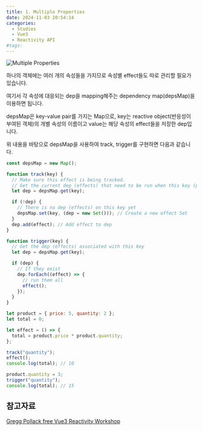 ```yaml
---
title: 1. Multiple Properties
date: 2024-11-03 20:54:14
categories:
  - Studies
  - Vue3
  - Reactivity API
#tags:
---
```


![Multiple Properties](/images/multiple_properties.jpg)

하나의 객체에는 여러 개의 속성들을 가지므로 속성별 effect들도 따로 관리할 필요가 있습니다.

여기서 각 속성에 대응되는 dep을 mapping해주는 dependency map(depsMap)을 이용하면 됩니다.

depsMap은 key-value pair를 가지는 Map으로, key는 reactive object(반응성이 부여된 객체)의 개별 속성의 이름이고 value는 해당 속성의 effect들을 저장한 dep입니다.

위 내용을 바탕으로 depsMap을 사용하여 track, trigger를 구현하면 다음과 같습니다.

```js
const depsMap = new Map();

function track(key) {
  // Make sure this effect is being tracked.
  // Get the current dep (effects) that need to be run when this key (property) is set
  let dep = depsMap.get(key);

  if (!dep) {
    // There is no dep (effects) on this key yet
    depsMap.set(key, (dep = new Set())); // Create a new effect Set
  }
  dep.add(effect); // Add effect to dep
}

function trigger(key) {
  // Get the dep (effects) associated with this key
  let dep = depsMap.get(key);

  if (dep) {
    // If they exist
    dep.forEach((effect) => {
      // run them all
      effect();
    });
  }
}
```

```js
let product = { price: 5, quantity: 2 };
let total = 0;

let effect = () => {
  total = product.price * product.quantity;
};

track("quantity");
effect();
console.log(total); // 10

product.quantity = 3;
trigger("quantity");
console.log(total); // 15
```


## 참고자료

[Gregg Pollack free Vue3 Reactivity Workshop](https://www.youtube.com/watch?v=BfDQD4Y6W8c)